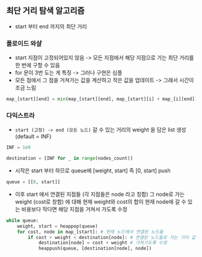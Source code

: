 ## 최단 거리 탐색 알고리즘
- start 부터 end 까지의 최단 거리

### 플로이드 와샬
- start 지점이 고정되어있지 않음 -> 모든 지점에서 해당 지점으로 가는 최단 거리를 한 번에 구할 수 있음
- for 문이 3번 도는 게 특징 -> 그러나 구현은 심플
- 모든 점에서 그 점을 거쳐가는 값을 계산하고 작은 값을 업데이트 -> 그래서 시간이 조금 느림
```python
map_[start][end] = min(map_[start][end], map_[start][i] + map_[i][end])
```

### 다익스트라
- `start (고정) -> end (모든 노드)` 갈 수 있는 거리의 weight 을 담은 list 생성 (default = INF)
```python
INF = 1e9

destination = [INF for _ in range(nodes_count)]
```
- 시작은 start 부터 하므로 queue에 [weight, start] 즉 [0, start] push
```python
queue = [[0, start]]
```
- 이후 start 에서 연결된 지점들 (각 지점들은 node 라고 칭함) 그 node로 가는 weight (cost로 창함) 에 대해 
  현재 weight와 cost의 합이 현재 node에 갈 수 있는 비용보다 작다면 해당 지점을 거쳐서 가도록 수정  
```python
while queue:
    weight, start = heappop(queue)
    for cost, node in map_[start]: # 현재 노드에서 연결된 노드들
        if cost + weight < destination[node]: # 연결된 노드들로 가는 거리 값보다 현재 노드를 거쳐가는 것이 더 빠르다면
            destination[node] = cost + weight # 거쳐가도록 수정
            heappush(queue, [destination[node], node]) 
```
  